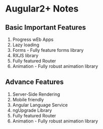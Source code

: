 # Augular2+ Notes

## Basic Important Features
1. Progress wEb Apps
2. Lazy loading
3. Forms - Fully feature forms library
4. RXJS library
5. Fully featured Router
6. Animation - Fully robust animation library


## Advance Features
1. Server-Side Rendering
2. Mobile friendly
3. Angular Language Service
4. ngUpgrade Library
5. Fully featured Router
6. Animation - Fully robust animation library
